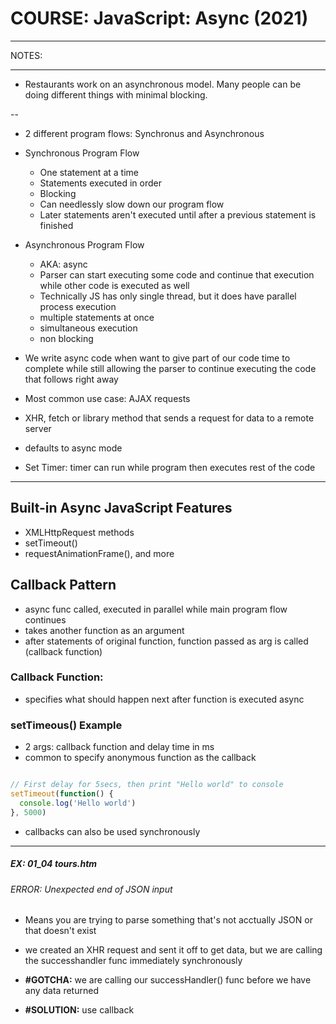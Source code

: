 # COURSE: JavaScript: Async (2021)

---

NOTES:

---

- Restaurants work on an asynchronous model. Many people can be doing different things with minimal blocking.

--

- 2 different program flows: Synchronus and Asynchronous

- Synchronous Program Flow
  - One statement at a time
  - Statements executed in order
  - Blocking
  - Can needlessly slow down our program flow
  - Later statements aren't executed until after a previous statement is finished


- Asynchronous Program Flow
  - AKA: async
  - Parser can start executing some code and continue that execution while other code is executed as well
  - Technically JS has only single thread, but it does have parallel process execution
  - multiple statements at once
  - simultaneous execution
  - non blocking

- We write async code when want to give part of our code time to complete while still allowing the parser to continue executing the code that follows right away

- Most common use case: AJAX requests
- XHR, fetch or library method that sends a request for data to a remote server
- defaults to async mode

- Set Timer: timer can run while program then executes rest of the code


---

## Built-in Async JavaScript Features

- XMLHttpRequest methods
- setTimeout()
- requestAnimationFrame(), and more

## Callback Pattern

- async func called, executed in parallel while main program flow continues
- takes another function as an argument
- after statements of original function, function passed as arg is called (callback function)

### Callback Function:

- specifies what should happen next after function is executed async

### setTimeous() Example

- 2 args: callback function and delay time in ms
- common to specify anonymous function as the callback

```js

// First delay for 5secs, then print "Hello world" to console
setTimeout(function() {
  console.log('Hello world')
}, 5000)
```

- callbacks can also be used synchronously

---

##### EX: 01_04 tours.htm

###### ERROR: Unexpected end of JSON input

- Means you are trying to parse something that's not acctually JSON or that doesn't exist

- we created an XHR request and sent it off to get data, but we are calling the successhandler func immediately synchronously

- **#GOTCHA:** we are calling our successHandler() func before we have any data returned

- **#SOLUTION:** use callback

